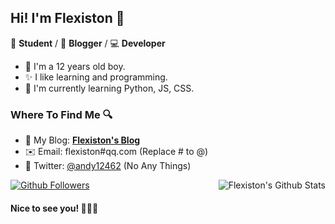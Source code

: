 ## Hi! I'm Flexiston 👋

📄 **Student** / 🎨 **Blogger** / 💻 **Developer**

- 🎉 I'm a 12 years old boy.
- ✨ I like learning and programming.
- 🌱 I'm currently learning Python, JS, CSS.

### Where To Find Me 🔍

- 📝 My Blog: [**Flexiston's Blog**](https://flexiston.com)
- ✉️ Email: flexiston#qq.com (Replace # to @)
- 🐤 Twitter: [@andy12462](https://twitter.com/andy12462) (No Any Things)

<img align="right" alt="Flexiston's Github Stats" src="https://github-readme-stats.vercel.app/api?username=Flexiston&show_icons=true&title_color=2196f3&icon_color=2196f3&text_color=4c4948&bg_color=ffffff">

[![Github Followers](https://img.shields.io/badge/dynamic/json?logo=github&label=GitHub%20Followers&labelColor=282c34&color=181717&query=%24.data.totalSubs&url=https%3A%2F%2Fapi.spencerwoo.com%2Fsubstats%2F%3Fsource%3Dgithub%26queryKey%3DFlexiston&style=flat-square)](https://github.com/Flexiston?tab=followers)

#### Nice to see you! 🤣🤣🤣
